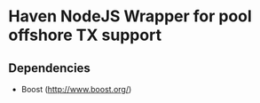 Haven NodeJS Wrapper for pool offshore TX support
===================================================

Dependencies
------------

* Boost (http://www.boost.org/)